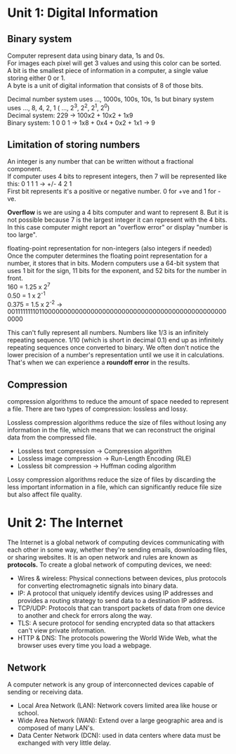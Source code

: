 # Unit 1: Digital Information
## Binary system
Computer represent data using binary data, 1s and 0s.<br>
For images each pixel will get 3 values and using this color can be sorted.<br>
A bit is the smallest piece of information in a computer, a single value storing either 0 or 1.<br>
A byte is a unit of digital information that consists of 8 of those bits.

Decimal number system uses ..., 1000s, 100s, 10s, 1s but binary system uses ..., 8, 4, 2, 1 ( ..., 2<sup>3</sup>, 2<sup>2</sup>, 2<sup>1</sup>, 2<sup>0</sup>) <br>
Decimal system: 229 -> 100x2 + 10x2 + 1x9 <br>
Binary system: 1 0 0 1 -> 1x8 + 0x4 + 0x2 + 1x1 -> 9 

## Limitation of storing numbers
An integer is any number that can be written without a fractional component.<br>
If computer uses 4 bits to represent integers, then 7 will be represented like this: 0 1 1 1 -> +/- 4 2 1<br>
First bit represents it's a positive or negative number. 0 for +ve and 1 for -ve.<br>

**Overflow** is we are using a 4 bits computer and want to represent 8. But it is not possible because 7 is the largest integer it can represent with the 4 bits. In this case computer might report an "overflow error" or display "number is too large".

floating-point representation for non-integers (also integers if needed)<br>
Once the computer determines the floating point representation for a number, it stores that in bits. Modern computers use a 64-bit system that uses 1 bit for the sign, 11 bits for the exponent, and 52 bits for the number in front.<br>
160 = 1.25 x 2<sup>7</sup> <br>
0.50 = 1 x 2<sup>-1</sup> <br>
0.375 = 1.5 x 2<sup>-2</sup> -> 0011111111011000000000000000000000000000000000000000000000000000

This can't fully represent all numbers. Numbers like 1/3 is an infinitely repeating sequence. 1/10 (which is short in decimal 0.1) end up as infinitely repeating sequences once converted to binary. We often don't notice the lower precision of a number's representation until we use it in calculations. That's when we can experience a **roundoff error** in the results.

## Compression
compression algorithms to reduce the amount of space needed to represent a file. There are two types of compression: lossless and lossy.

Lossless compression algorithms reduce the size of files without losing any information in the file, which means that we can reconstruct the original data from the compressed file.
* Lossless text compression -> Compression algorithm
* Lossless image compression -> Run-Length Encoding (RLE)
* Lossless bit compression -> Huffman coding algorithm

Lossy compression algorithms reduce the size of files by discarding the less important information in a file, which can significantly reduce file size but also affect file quality.

# Unit 2: The Internet
The Internet is a global network of computing devices communicating with each other in some way, whether they're sending emails, downloading files, or sharing websites. It is an open network and rules are known as **protocols.** To create a global network of computing devices, we need: 
* Wires & wireless: Physical connections between devices, plus protocols for converting electromagnetic signals into binary data.
* IP: A protocol that uniquely identify devices using IP addresses and provides a routing strategy to send data to a destination IP address.
* TCP/UDP: Protocols that can transport packets of data from one device to another and check for errors along the way.
* TLS: A secure protocol for sending encrypted data so that attackers can't view private information.
* HTTP & DNS: The protocols powering the World Wide Web, what the browser uses every time you load a webpage.

## Network
A computer network is any group of interconnected devices capable of sending or receiving data.
* Local Area Network (LAN): Network covers limited area like house or school.
* Wide Area Network (WAN): Extend over a large geographic area and is composed of many LAN's.
* Data Center Network (DCN): used in data centers where data must be exchanged with very little delay.







